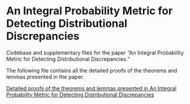 # An Integral Probability Metric for Detecting Distributional Discrepancies
Codebase and supplementary files for the paper “An Integral Probability Metric for Detecting Distributional Discrepancies.”

The following file contains all the detailed proofs of the theorems and lemmas presented in the paper.

[Detailed proofs of the theorems and lemmas presented in An Integral Probability Metric for Detecting Distributional Discrepancies](https://github.com/ZhaoqingLiu/MLD/blob/main/proofs/Detailed_Proofs.pdf)